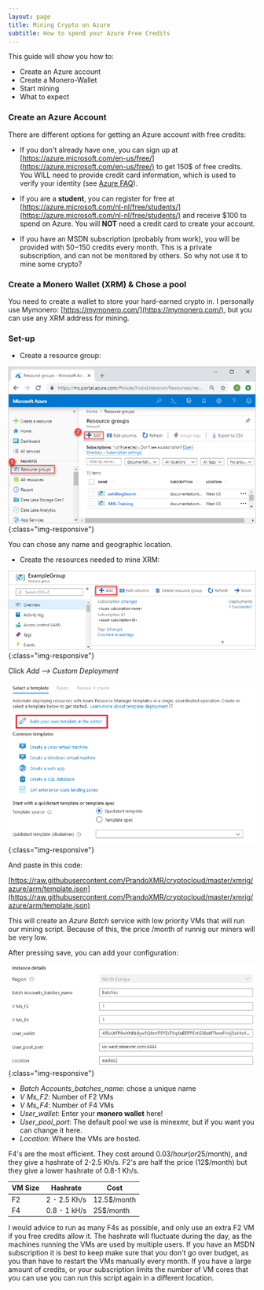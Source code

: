 ```yaml
---
layout: page
title: Mining Crypto on Azure
subtitle: How to spend your Azure Free Credits
---
```


This guide will show you how to:
- Create an Azure account
- Create a Monero-Wallet
- Start mining
- What to expect

### Create an Azure Account

There are different options for getting an Azure account with free credits:

- If you don't already have one, you can sign up at [https://azure.microsoft.com/en-us/free/](https://azure.microsoft.com/en-us/free/) to get 150$ of free credits.
You WILL need to provide credit card information, which is used to verify your identity (see [Azure FAQ](https://azure.microsoft.com/en-us/free/free-account-faq/)).

- If you are a **student**, you can register for free at [https://azure.microsoft.com/nl-nl/free/students/](https://azure.microsoft.com/nl-nl/free/students/) and receive $100 to spend on Azure. You will **NOT** need a credit card to create your account.

- If you have an MSDN subscription (probably from work), you will be provided with 50$-150$ credits every month. This is a private subscription, and can not be monitored by others. So why not use it to mine some crypto?

### Create a Monero Wallet (XRM) & Chose a pool

You need to create a wallet to store your hard-earned crypto in. I personally use Mymonero: [https://mymonero.com/](https://mymonero.com/), but you can use any XRM address for mining.


### Set-up 

- Create a resource group:

![ResourceGroups](assets/img/manage-resource-groups-add-group.png){:class="img-responsive"}

You can chose any name and geographic location.

- Create the resources needed to mine XRM:

![ResourceGroups](assets/img/add-resource.png){:class="img-responsive"}

Click *Add --> Custom Deployment* 

![ResourceGroups](assets/img/Template_editor.png){:class="img-responsive"}

And paste in this code:

[https://raw.githubusercontent.com/PrandoXMR/cryptocloud/master/xmrig/azure/arm/template.json](https://raw.githubusercontent.com/PrandoXMR/cryptocloud/master/xmrig/azure/arm/template.json)

This will create an *Azure Batch* service with low priority VMs that will run our mining script.
Because of this, the price /month of runnig our miners will be very low.

After pressing save, you can add your configuration:


![ResourceGroups](assets/img/config.PNG){:class="img-responsive"}

- *Batch Accounts_batches_name*: chose a unique name
- *V Ms_F2*: Number of F2 VMs 
- *V Ms_F4*: Number of F4 VMs 
- *User_wallet*: Enter your **monero wallet** here!
- *User_pool_port*: The default pool we use is minexmr, but if you want you can change it here.
- *Location*: Where the VMs are hosted.

F4's are the most efficient. They cost around 0.03$/hour (or 25$/month), and they give a hashrate of 2-2.5 Kh/s.
F2's are half the price (12$/month) but they give a lower hashrate of 0.8-1 Kh/s.

VM Size | Hashrate | Cost
--- | --- | ---
 F2  | 2 - 2.5 Kh/s | 12.5$/month 
 F4  | 0.8 - 1 kH/s |   25$/month 



   I would advice to run as many F4s as possible, and only use an extra F2 VM if you free credits allow it.
   The hashrate will fluctuate during the day, as the machines running the VMs are used by multiple users.
   If you have an MSDN subscription it is best to keep make sure that you don't go over budget, as you than have to restart the VMs manually every month.
   If you have a large amount of credits, or your subscription limits the number of VM cores that you can use you can run this script again in a different location.

